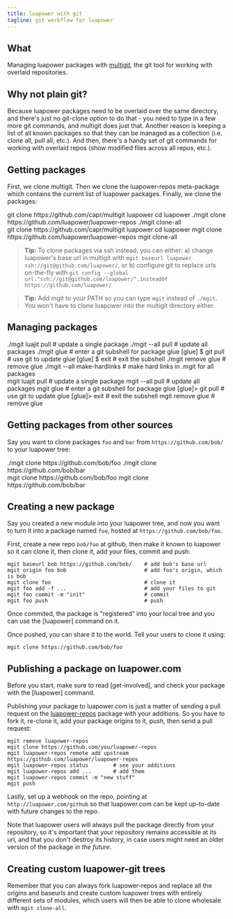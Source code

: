 ```yaml
---
title: luapower with git
tagline: git workflow for luapower
---
```


## What

Managing luapower packages with [multigit](https://github.com/capr/multigit),
the git tool for working with overlaid repositories.

## Why not plain git?

Because luapower packages need to be overlaid over the same directory, and
there's just no git-clone option to do that - you need to type in a few more
git commands, and multigit does just that. Another reason is keeping
a list of all known packages so that they can be managed as a collection
(i.e. clone all, pull all, etc.). And then, there's a handy set of git
commands for working with overlaid repos (show modified files across
all repos, etc.).

## Getting packages

First, we clone multigit. Then we clone the luapower-repos meta-package
which contains the current list of luapower packages.
Finally, we clone the packages:

<div class="shell_btn"></div>
<div class=unix_shell>
	git clone https://github.com/capr/multigit luapower
	cd luapower
	./mgit clone https://github.com/luapower/luapower-repos
	./mgit clone-all
</div>
<div class=windows_shell>
	git clone https://github.com/capr/multigit luapower
	cd luapower
	mgit clone https://github.com/luapower/luapower-repos
	mgit clone-all
</div>

> __Tip:__ To clone packages via ssh instead, you can either:
a) change luapower's base url in multigit with
`mgit baseurl luapower ssh://git@github.com/luapower/`, or
b) configure git to replace urls on-the-fly with
`git config --global url."ssh://git@github.com/luapower/".insteadOf https://github.com/luapower/`

> __Tip:__ Add mgit to your PATH so you can type `mgit` instead of `./mgit`.
You won't have to clone luapower into the multigit directory either.

## Managing packages

<div class="shell_btn"></div>
<div class="unix_shell">
	./mgit luajit pull               # update a single package
	./mgit --all pull                # update all packages
	./mgit glue                      # enter a git subshell for package glue
	[glue] $ git pull                # use git to update glue
	[glue] $ exit                    # exit the subshell
	./mgit remove glue               # remove glue
	./mgit --all make-hardlinks      # make hard links in .mgit for all packages
</div>
<div class="windows_shell">
	mgit luajit pull                 # update a single package
	mgit --all pull                  # update all packages
	mgit glue                        # enter a git subshell for package glue
	[glue]> git pull                 # use git to update glue
	[glue]> exit                     # exit the subshell
	mgit remove glue                 # remove glue
</div>

## Getting packages from other sources

Say you want to clone packages `foo` and `bar` from
`https://github.com/bob/` to your luapower tree:

<div class="shell_btn"></div>
<div class="unix_shell">
	./mgit clone https://github.com/bob/foo
	./mgit clone https://github.com/bob/bar
</div>
<div class="windows_shell">
	mgit clone https://github.com/bob/foo
	mgit clone https://github.com/bob/bar
</div>

## Creating a new package

Say you created a new module into your luapower tree, and now you want
to turn it into a package named `foo`, hosted at `https://github.com/bob/foo`.

First, create a new repo `bob/foo` at github, then make it known to luapower
so it can clone it, then clone it, add your files, commit and push:

	mgit baseurl bob https://github.com/bob/    # add bob's base url
	mgit origin foo bob                         # add foo's origin, which is bob
	mgit clone foo                              # clone it
	mgit foo add -f ...                         # add your files to git
	mgit foo commit -m "init"                   # commit
	mgit foo push                               # push

Once commited, the package is "registered" into your local tree
and you can use the [luapower] command on it.

Once pushed, you can share it to the world.
Tell your users to clone it using:

	mgit clone https://github.com/bob/foo

## Publishing a package on luapower.com

Before you start, make sure to read [get-involved], and check your
package with the [luapower] command.

Publishing your package to luapower.com is just a matter of sending
a pull request on the [luapower-repos](https://github.com/luapower/luapower-repos)
package with your additions. So you have to fork it, re-clone it,
add your package origins to it, push, then send a pull request:

	mgit remove luapower-repos
	mgit clone https://github.com/you/luapower-repos
	mgit luapower-repos remote add upstream https://github.com/luapower/luapower-repos
	mgit luapower-repos status        # see your additions
	mgit luapower-repos add ...       # add them
	mgit luapower-repos commit -m "new stuff"
	mgit push

Lastly, set up a webhook on the repo, pointing at
`http://luapower.com/github` so that luapower.com can be kept up-to-date
with future changes to the repo.

Note that luapower users will always pull the package directly from your
repository, so it's important that your repository remains accessible
at its url, and that you don't destroy its history, in case users might
need an older version of the package _in the future_.

## Creating custom luapower-git trees

Remember that you can always fork luapower-repos and replace all the origins
and baseurls and create custom luapower trees with entirely different
sets of modules, which users will then be able to clone wholesale with
`mgit clone-all`.

